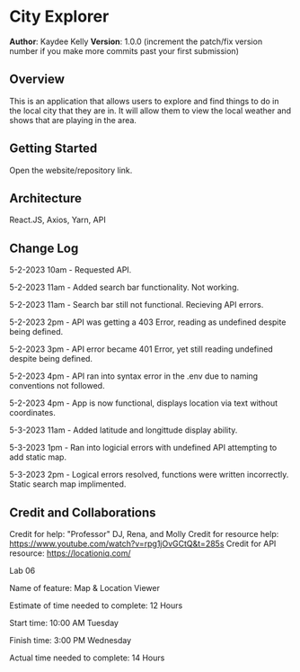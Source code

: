 # City Explorer

**Author**: Kaydee Kelly
**Version**: 1.0.0 (increment the patch/fix version number if you make more commits past your first submission)

## Overview
<!-- Provide a high level overview of what this application is and why you are building it, beyond the fact that it's an assignment for this class. (i.e. What's your problem domain?) -->

This is an application that allows users to explore and find things to do in the local city that they are in. It will allow them to view the local weather and shows that are playing in the area. 

## Getting Started
<!-- What are the steps that a user must take in order to build this app on their own machine and get it running? -->

Open the website/repository link. 

## Architecture
<!-- Provide a detailed description of the application design. What technologies (languages, libraries, etc) you're using, and any other relevant design information. -->

React.JS, Axios, Yarn, API

## Change Log
<!-- Use this area to document the iterative changes made to your application as each feature is successfully implemented. Use time stamps. Here's an example:

01-01-2001 4:59pm - Application now has a fully-functional express server, with a GET route for the location resource. -->

5-2-2023 10am - Requested API.

5-2-2023 11am - Added search bar functionality. Not working. 

5-2-2023 11am - Search bar still not functional. Recieving API errors. 

5-2-2023 2pm - API was getting a 403 Error, reading as undefined despite being defined. 

5-2-2023 3pm - API error became 401 Error, yet still reading undefined despite being defined.

5-2-2023 4pm - API ran into syntax error in the .env due to naming conventions not followed. 

5-2-2023 4pm - App is now functional, displays location via text without coordinates. 

5-3-2023 11am - Added latitude and longittude display ability. 

5-3-2023 1pm - Ran into logicial errors with undefined API attempting to add static map. 

5-3-2023 2pm - Logical errors resolved, functions were written incorrectly. Static search map implimented. 

## Credit and Collaborations
<!-- Give credit (and a link) to other people or resources that helped you build this application. -->
Credit for help: "Professor" DJ, Rena, and Molly
Credit for resource help: https://www.youtube.com/watch?v=rpg1jOvGCtQ&t=285s
Credit for API resource: https://locationiq.com/ 

Lab 06

Name of feature: Map & Location Viewer

Estimate of time needed to complete: 12 Hours

Start time: 10:00 AM Tuesday

Finish time: 3:00 PM Wednesday

Actual time needed to complete: 14 Hours